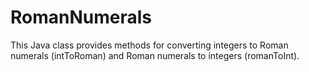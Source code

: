 # RomanNumerals

This Java class provides methods for converting integers to Roman numerals (intToRoman) and Roman numerals to integers (romanToInt).
